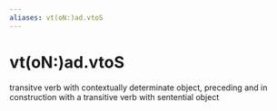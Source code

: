 ```yaml
---
aliases: vt(oN:)ad.vtoS
---
```

# vt(oN:)ad.vtoS

transitve verb with contextually determinate object, preceding and in construction with a transitive verb with sentential object